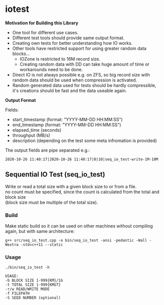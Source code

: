 # iotest

__Motivation for Building this Library__

* One tool for different use cases.
* Different test tools should provide same output format.
* Creating own tests for better understanding how IO works.
* Other tools have restricted support for using greater random data blocks...
  * IOZone is restricted to 16M record size.
  * Creating random data with DD can take huge amount of time or workarounds need to be done.
* Direct IO is not always possible e.g. on ZFS, so big record size with random data should be used when compression is activated.
* Random generated data used for tests should be hardly compressible, it's creations should be fast and the data useable again.

__Output Format__

Fields:  
* start_timestamp (format: "YYYY-MM-DD HH:MM:SS")
* end_timestamp (format: "YYYY-MM-DD HH:MM:SS")
* elapsed_time (seconds)
* throughput (MB/s) 
* description (depending on the test some meta infromation is provided)

The output fields are pipe separated e.g.:  

    2020-10-26 11:40:17|2020-10-26 11:40:17|0|10|seq_io_test-write-1M-10M

## Sequential IO Test (seq\_io\_test)

Write or read a total size with a given block size to or from a file.  
no count must be specified, since the count is calculated from the total and block size  
(block size must be multiple of the total size).

### Build

Make static build so it can be used on other machines without compiling again, but with same architecture:  

`g++ src/seq_io_test.cpp -o bin/seq_io_test -ansi -pedantic -Wall -Wextra -std=c++11 --static`

### Usage

`./bin/seq_io_test -h`  

    USAGE:
    -b BLOCK SIZE 1-999{KM}/1G
    -t TOTAL SIZE 1-999{KMGT}
    -r/w READ/WRITE MODE
    -f FILEPATH
    -S SEED NUMBER (optional)

